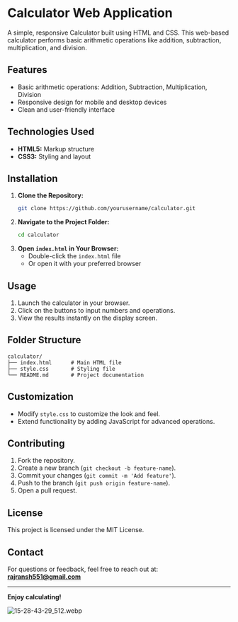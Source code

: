 # Calculator Web Application

A simple, responsive Calculator built using HTML and CSS. This web-based calculator performs basic arithmetic operations like addition, subtraction, multiplication, and division.

## Features
- Basic arithmetic operations: Addition, Subtraction, Multiplication, Division
- Responsive design for mobile and desktop devices
- Clean and user-friendly interface

## Technologies Used
- **HTML5:** Markup structure
- **CSS3:** Styling and layout

## Installation
1. **Clone the Repository:**
   ```bash
   git clone https://github.com/yourusername/calculator.git
   ```
2. **Navigate to the Project Folder:**
   ```bash
   cd calculator
   ```
3. **Open `index.html` in Your Browser:**
   - Double-click the `index.html` file
   - Or open it with your preferred browser

## Usage
1. Launch the calculator in your browser.
2. Click on the buttons to input numbers and operations.
3. View the results instantly on the display screen.

## Folder Structure
```
calculator/
├── index.html      # Main HTML file
├── style.css       # Styling file
└── README.md       # Project documentation
```

## Customization
- Modify `style.css` to customize the look and feel.
- Extend functionality by adding JavaScript for advanced operations.

## Contributing
1. Fork the repository.
2. Create a new branch (`git checkout -b feature-name`).
3. Commit your changes (`git commit -m 'Add feature'`).
4. Push to the branch (`git push origin feature-name`).
5. Open a pull request.

## License
This project is licensed under the MIT License.

## Contact
For questions or feedback, feel free to reach out at: **rajransh551@gmail.com**

---

**Enjoy calculating!**

![15-28-43-29_512.webp](https://assets.leetcode.com/users/images/cc3ae11d-63ca-4594-a4c3-043650dcd383_1737088440.0556326.webp)
